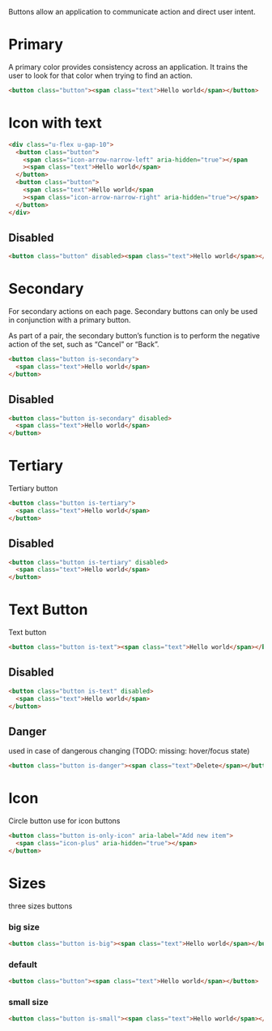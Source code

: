 Buttons allow an application to communicate action and direct user intent.

# Primary

A primary color provides consistency across an application. It trains the user to look for that color when trying to find an action.

```html
<button class="button"><span class="text">Hello world</span></button>
```

# Icon with text

```html
<div class="u-flex u-gap-10">
  <button class="button">
    <span class="icon-arrow-narrow-left" aria-hidden="true"></span
    ><span class="text">Hello world</span>
  </button>
  <button class="button">
    <span class="text">Hello world</span
    ><span class="icon-arrow-narrow-right" aria-hidden="true"></span>
  </button>
</div>
```

## Disabled

```html
<button class="button" disabled><span class="text">Hello world</span></button>
```

# Secondary

For secondary actions on each page. Secondary buttons can only be used in conjunction with a primary button.

As part of a pair, the secondary button’s function is to perform the negative action of the set, such as “Cancel” or “Back”.

```html
<button class="button is-secondary">
  <span class="text">Hello world</span>
</button>
```

## Disabled

```html
<button class="button is-secondary" disabled>
  <span class="text">Hello world</span>
</button>
```

# Tertiary

Tertiary button

```html
<button class="button is-tertiary">
  <span class="text">Hello world</span>
</button>
```

## Disabled

```html
<button class="button is-tertiary" disabled>
  <span class="text">Hello world</span>
</button>
```

# Text Button

Text button

```html
<button class="button is-text"><span class="text">Hello world</span></button>
```

## Disabled

```html
<button class="button is-text" disabled>
  <span class="text">Hello world</span>
</button>
```

## Danger

used in case of dangerous changing (TODO: missing: hover/focus state)

```html
<button class="button is-danger"><span class="text">Delete</span></button>
```

# Icon

Circle button use for icon buttons

```html
<button class="button is-only-icon" aria-label="Add new item">
  <span class="icon-plus" aria-hidden="true"></span>
</button>
```

# Sizes

three sizes buttons

### big size

```html
<button class="button is-big"><span class="text">Hello world</span></button>
```

### default

```html
<button class="button"><span class="text">Hello world</span></button>
```

### small size

```html
<button class="button is-small"><span class="text">Hello world</span></button>
```
